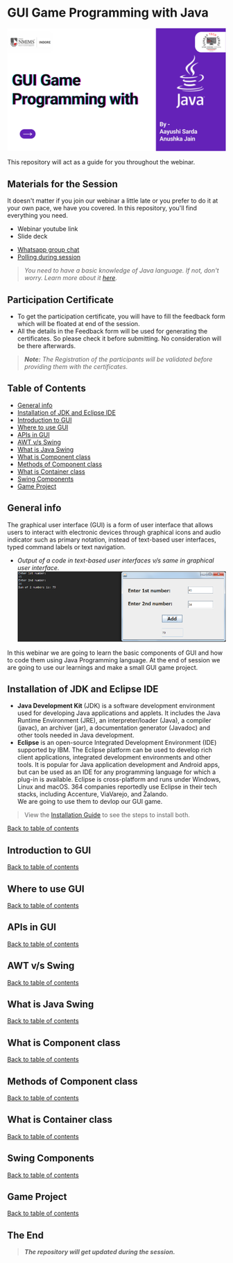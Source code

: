 # GUI Game Programming with Java

 ![image](images/firstPage.png?raw=true)
 
 This repository will act as a guide for you throughout the webinar.

## Materials for the Session

It doesn't matter if you join our webinar a little late or you prefer to do it at your own pace, we have you covered. In this repository, you'll find everything you need.

- Webinar youtube link
- Slide deck
<!--- [Slide deck](./Slides.pdf) -->
- [Whatsapp group chat](http://bit.ly/STS-1-WA)
- [Polling during session](https://www.menti.com/)

> *You need to have a basic knowledge of Java language. If not, don't worry. Learn more about it [here](https://www.youtube.com/watch?v=gzoMqjwO6Wo).* 

## Participation Certificate

- To get the participation certificate, you will have to fill the feedback form which will be floated at end of the session.
- All the details in the Feedback form will be used for generating the certificates. So please check it before submitting. No consideration will be there afterwards.  

> ***Note:** The Registration of the participants will be validated before providing them with the certificates.*

## Table of Contents
- [General info](#general-info)
- [Installation of JDK and Eclipse IDE](#installation-of-jdk-and-eclipse-ide)
- [Introduction to GUI](#introduction-to-gui)
- [Where to use GUI](#where-to-use-gui)
- [APIs in GUI](#apis-in-gui)
- [AWT v/s Swing](#awt-vs-swing)
- [What is Java Swing](#what-is-java-swing)
- [What is Component class](#what-is-component-class)
- [Methods of Component class](#methods-of-component-class)
- [What is Container class](#what-is-container-class)
- [Swing Components](#swing-components)
- [Game Project](#game-project)

## General info

The graphical user interface (GUI) is a form of user interface that allows users to interact with electronic devices through graphical icons and audio indicator such as primary notation, instead of text-based user interfaces, typed command labels or text navigation.

- _Output of a code in text-based user interfaces v/s same in graphical user interface._  
![image](images/example.png?raw=true)

In this webinar we are going to learn the basic components of GUI and how to code them using Java Programming language. At the end of session we are going to use our learnings and make a small GUI game project.

## Installation of JDK and Eclipse IDE

- **Java Development Kit** (JDK) is a software development environment used for developing Java applications and applets. It includes the Java Runtime Environment (JRE), an interpreter/loader (Java), a compiler (javac), an archiver (jar), a documentation generator (Javadoc) and other tools needed in Java development.
- **Eclipse** is an open-source Integrated Development Environment (IDE) supported by IBM. The Eclipse platform can be used to develop rich client applications, integrated development environments and other tools. It is popular for Java application development and Android apps, but can be used as an IDE for any programming language for which a plug-in is available. Eclipse is cross-platform and runs under Windows, Linux and macOS. 364 companies reportedly use Eclipse in their tech stacks, including Accenture, ViaVarejo, and Zalando.  
We are going to use them to devlop our GUI game.
> View the [Installation Guide](./installationGuide.md) to see the steps to install both.  

[Back to table of contents](#table-of-contents)

## Introduction to GUI

[Back to table of contents](#table-of-contents)

## Where to use GUI

[Back to table of contents](#table-of-contents)

## APIs in GUI

[Back to table of contents](#table-of-contents)

## AWT v/s Swing

[Back to table of contents](#table-of-contents)

## What is Java Swing

[Back to table of contents](#table-of-contents)

## What is Component class

[Back to table of contents](#table-of-contents)

## Methods of Component class

[Back to table of contents](#table-of-contents)

## What is Container class

[Back to table of contents](#table-of-contents)

## Swing Components

[Back to table of contents](#table-of-contents)

## Game Project

[Back to table of contents](#table-of-contents)

##  The End

> _**The repository will get updated during the session.**_
